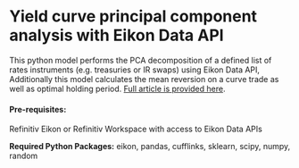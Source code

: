 # Yield curve principal component analysis with Eikon Data API

This python model performs the PCA decomposition of a defined list of rates instruments (e.g. treasuries or IR swaps) using Eikon Data API, Additionally this model calculates the mean reversion on a curve trade as well as optimal holding period. [Full article is provided here](https://developers.refinitiv.com/article/yield-curve-principal-component-analysis-eikon-data-api).

#### Pre-requisites:

Refinitiv Eikon or Refinitiv Workspace with access to Eikon Data APIs

<b>Required Python Packages:</b> eikon, pandas, cufflinks, sklearn, scipy, numpy, random
